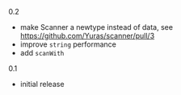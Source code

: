 
0.2

* make Scanner a newtype instead of data, see https://github.com/Yuras/scanner/pull/3
* improve `string` performance
* add `scanWith`

0.1

* initial release
